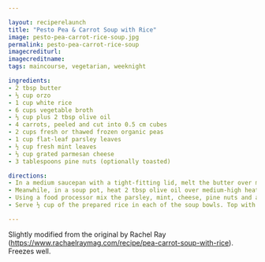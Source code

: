 ```yaml
---

layout: reciperelaunch
title: "Pesto Pea & Carrot Soup with Rice"
image: pesto-pea-carrot-rice-soup.jpg
permalink: pesto-pea-carrot-rice-soup
imagecrediturl:
imagecreditname:
tags: maincourse, vegetarian, weeknight

ingredients:
- 2 tbsp butter
- ⅓ cup orzo
- 1 cup white rice
- 6 cups vegetable broth
- ⅓ cup plus 2 tbsp olive oil
- 4 carrots, peeled and cut into 0.5 cm cubes
- 2 cups fresh or thawed frozen organic peas
- 1 cup flat-leaf parsley leaves
- ½ cup fresh mint leaves
- ⅓ cup grated parmesan cheese
- 3 tablespoons pine nuts (optionally toasted)

directions:
- In a medium saucepan with a tight-fitting lid, melt the butter over medium heat. Add the orzo and toast until deep golden and fragrant. Stir in the rice, add about 2 cups stock and bring to a simmer. Cover and cook, stirring occasionally and adding a bit more stock if the rice begins to stick, until the rice is just tender, about 18 minutes.
- Meanwhile, in a soup pot, heat 2 tbsp olive oil over medium-high heat. Add the carrots; season with salt ad pepper. Cook stirring, until softened, 5-6 minutes. Add the remaining stock and the fresh peas (if using frozen, stir in just before serving). Bring to a boil, then lower to a simmer.
- Using a food processor mix the parsley, mint, cheese, pine nuts and about ¼ cup olive oil into a pesto. Stream in more olive oil if needed. Stir the pesto into the rice pilaf.
- Serve ½ cup of the prepared rice in each of the soup bowls. Top with the peas and carrots in broth. Stir to combine.

---
```


Slightly modified from the original by Rachel Ray (https://www.rachaelraymag.com/recipe/pea-carrot-soup-with-rice). Freezes well.